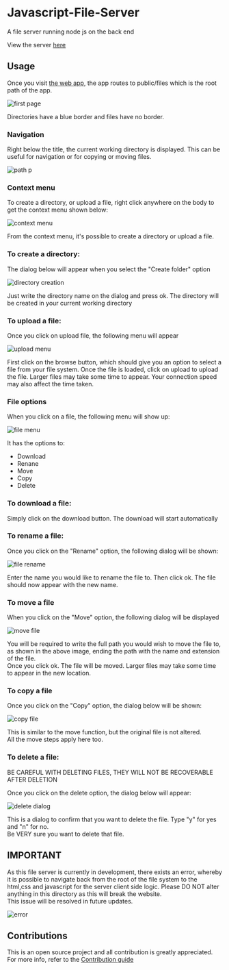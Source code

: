 # Javascript-File-Server
<p>A file server running node js on the back end</p>
<p>View the server <a href="https://file-server-xp39.onrender.com"  target="_blank">here</a></p>

## Usage
<p>Once you visit <a href="https://file-server-xp39.onrender.com"  target="_blank">the web app</a>, the app routes to public/files which is the root path of the app.</p>
<img align="center" src="./documentation/img/first_page.png" alt="first page">
<p>Directories have a blue border and files have no border.</p>
<h3>Navigation</h3>
<p>Right below the title, the current working directory is displayed. This can be useful for navigation or for copying or moving files.</p>
<img align="center" src="./documentation/img/path_p.png" alt="path p">
<h3>Context menu</h3>
<p>To create a directory, or upload a file, right click anywhere on the body to get the context menu shown below:</p>
<img align="center" src="./documentation/img/context_menu.png" alt="context menu">
<p>From the context menu, it's possible to create a directory or upload a file.</p>
<h3>To create a directory:</h3>
<p>The dialog below will appear when you select the "Create folder" option</p>
<img align="center" src="./documentation/img/directory_creation.png" alt="directory creation">
<p>Just write the directory name on the dialog and press ok. The directory will be created in your current working directory</p>
<h3>To upload a file:</h3>
<p>Once you click on upload file, the following menu will appear</p>
<img align="center" src="./documentation/img/upload_menu.png" alt="upload menu">
<p>First click on the browse button, which should give you an option to select a file from your file system.  Once the file is loaded, click on upload to upload the file. Larger files may take some time to appear. Your connection speed may also affect the time taken.</p>
<h3>File options</h3>
<p>When you click on a file, the following menu will show up:</p>
<img align="center" src="./documentation/img/file_menu.png" alt="file menu">
<p>It has the options to:</p>
<ul>
<li>Download</li>
<li>Renane</li>
<li>Move</li>
<li>Copy</li>
<li>Delete</li>
</ul>
<h3>To download a file:</h3>
<p>Simply click on the download button. The download will start automatically</p>
<h3>To rename a file:</h3>
<p>Once you click on the "Rename" option, the following dialog will be shown:</p>
<img align="center" src="./documentation/img/file_rename.png" alt="file rename">
<p>Enter the name you would like to rename the file to. Then click ok. The file should now appear with the new name.</p>
<h3>To move a file</h3>
<p>When you click on the "Move" option, the following dialog will be displayed</p>
<img align="center" src="./documentation/img/move_file.png" alt="move file">
<p>You will be required to write the full path you would wish to move the file to, as shown in the above image, ending the path with the name and extension of the file.<br>Once you click ok. The file will be moved. Larger files may take some time to appear in the new location.</p>
<h3>To copy a file</h3>
<p>Once you click on the "Copy" option, the dialog below will be shown:</p>
<img align="center" src="./documentation/img/copy_file.png" alt="copy file">
<p>This is similar to the move function, but the original file is not altered.<br>All the move steps apply here too.</p>
<h3>To delete a file:</h3>
<p>BE CAREFUL WITH DELETING FILES, THEY WILL NOT BE RECOVERABLE AFTER DELETION</p>
<p>Once you click on the delete option, the dialog below will appear:</p>
<img align="center" src="./documentation/img/delete_dialog.png" alt="delete dialog">
<p>This is a dialog to confirm that you want to delete the file. Type "y" for yes and "n" for no.<br>Be VERY sure you want to delete that file.</p>

## IMPORTANT
<p>As this file server is currently in development, there exists an error, whereby it is possible to navigate back from the root of the file system to the html,css and javascript for the server client side logic. Please DO NOT alter anything in this directory as this will break the website.<br>This issue will be resolved in future updates.</p>
<img align="center" src="./documentation/img/error.png" alt="error">



## Contributions
<p>This is an open source project and all contribution is greatly appreciated. For more info, refer to the <a href="./documentation/CONTRIBUTION.md"> Contribution guide</a></p>
